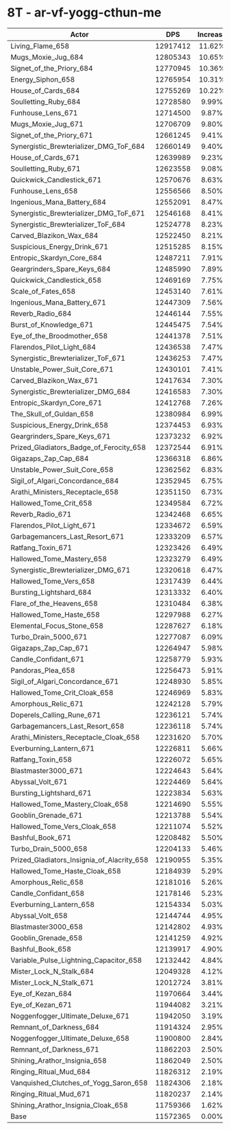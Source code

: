 # 8T - ar-vf-yogg-cthun-me
| Actor | DPS | Increase |
|---|:---:|:---:|
|Living_Flame_658|12917412|11.62%|
|Mugs_Moxie_Jug_684|12805343|10.65%|
|Signet_of_the_Priory_684|12770945|10.36%|
|Energy_Siphon_658|12765954|10.31%|
|House_of_Cards_684|12755269|10.22%|
|Soulletting_Ruby_684|12728580|9.99%|
|Funhouse_Lens_671|12714500|9.87%|
|Mugs_Moxie_Jug_671|12706709|9.80%|
|Signet_of_the_Priory_671|12661245|9.41%|
|Synergistic_Brewterializer_DMG_ToF_684|12660149|9.40%|
|House_of_Cards_671|12639989|9.23%|
|Soulletting_Ruby_671|12623558|9.08%|
|Quickwick_Candlestick_671|12570676|8.63%|
|Funhouse_Lens_658|12556566|8.50%|
|Ingenious_Mana_Battery_684|12552091|8.47%|
|Synergistic_Brewterializer_DMG_ToF_671|12546168|8.41%|
|Synergistic_Brewterializer_ToF_684|12524778|8.23%|
|Carved_Blazikon_Wax_684|12522450|8.21%|
|Suspicious_Energy_Drink_671|12515285|8.15%|
|Entropic_Skardyn_Core_684|12487211|7.91%|
|Geargrinders_Spare_Keys_684|12485990|7.89%|
|Quickwick_Candlestick_658|12469169|7.75%|
|Scale_of_Fates_658|12453140|7.61%|
|Ingenious_Mana_Battery_671|12447309|7.56%|
|Reverb_Radio_684|12446144|7.55%|
|Burst_of_Knowledge_671|12445475|7.54%|
|Eye_of_the_Broodmother_658|12441378|7.51%|
|Flarendos_Pilot_Light_684|12436538|7.47%|
|Synergistic_Brewterializer_ToF_671|12436253|7.47%|
|Unstable_Power_Suit_Core_671|12430101|7.41%|
|Carved_Blazikon_Wax_671|12417634|7.30%|
|Synergistic_Brewterializer_DMG_684|12416583|7.30%|
|Entropic_Skardyn_Core_671|12412768|7.26%|
|The_Skull_of_Guldan_658|12380984|6.99%|
|Suspicious_Energy_Drink_658|12374453|6.93%|
|Geargrinders_Spare_Keys_671|12373232|6.92%|
|Prized_Gladiators_Badge_of_Ferocity_658|12372544|6.91%|
|Gigazaps_Zap_Cap_684|12366318|6.86%|
|Unstable_Power_Suit_Core_658|12362562|6.83%|
|Sigil_of_Algari_Concordance_684|12352945|6.75%|
|Arathi_Ministers_Receptacle_658|12351150|6.73%|
|Hallowed_Tome_Crit_658|12349584|6.72%|
|Reverb_Radio_671|12342468|6.65%|
|Flarendos_Pilot_Light_671|12334672|6.59%|
|Garbagemancers_Last_Resort_671|12333209|6.57%|
|Ratfang_Toxin_671|12323426|6.49%|
|Hallowed_Tome_Mastery_658|12323279|6.49%|
|Synergistic_Brewterializer_DMG_671|12320618|6.47%|
|Hallowed_Tome_Vers_658|12317439|6.44%|
|Bursting_Lightshard_684|12313332|6.40%|
|Flare_of_the_Heavens_658|12310484|6.38%|
|Hallowed_Tome_Haste_658|12297988|6.27%|
|Elemental_Focus_Stone_658|12287627|6.18%|
|Turbo_Drain_5000_671|12277087|6.09%|
|Gigazaps_Zap_Cap_671|12264947|5.98%|
|Candle_Confidant_671|12258779|5.93%|
|Pandoras_Plea_658|12256473|5.91%|
|Sigil_of_Algari_Concordance_671|12248930|5.85%|
|Hallowed_Tome_Crit_Cloak_658|12246969|5.83%|
|Amorphous_Relic_671|12242128|5.79%|
|Doperels_Calling_Rune_671|12236121|5.74%|
|Garbagemancers_Last_Resort_658|12236118|5.74%|
|Arathi_Ministers_Receptacle_Cloak_658|12231620|5.70%|
|Everburning_Lantern_671|12226811|5.66%|
|Ratfang_Toxin_658|12226072|5.65%|
|Blastmaster3000_671|12224643|5.64%|
|Abyssal_Volt_671|12224469|5.64%|
|Bursting_Lightshard_671|12223834|5.63%|
|Hallowed_Tome_Mastery_Cloak_658|12214690|5.55%|
|Gooblin_Grenade_671|12213788|5.54%|
|Hallowed_Tome_Vers_Cloak_658|12211074|5.52%|
|Bashful_Book_671|12208482|5.50%|
|Turbo_Drain_5000_658|12204133|5.46%|
|Prized_Gladiators_Insignia_of_Alacrity_658|12190955|5.35%|
|Hallowed_Tome_Haste_Cloak_658|12184939|5.29%|
|Amorphous_Relic_658|12181016|5.26%|
|Candle_Confidant_658|12178146|5.23%|
|Everburning_Lantern_658|12154334|5.03%|
|Abyssal_Volt_658|12144744|4.95%|
|Blastmaster3000_658|12142802|4.93%|
|Gooblin_Grenade_658|12141259|4.92%|
|Bashful_Book_658|12139917|4.90%|
|Variable_Pulse_Lightning_Capacitor_658|12132442|4.84%|
|Mister_Lock_N_Stalk_684|12049328|4.12%|
|Mister_Lock_N_Stalk_671|12012724|3.81%|
|Eye_of_Kezan_684|11970664|3.44%|
|Eye_of_Kezan_671|11944082|3.21%|
|Noggenfogger_Ultimate_Deluxe_671|11942050|3.19%|
|Remnant_of_Darkness_684|11914324|2.95%|
|Noggenfogger_Ultimate_Deluxe_658|11900800|2.84%|
|Remnant_of_Darkness_671|11862203|2.50%|
|Shining_Arathor_Insignia_658|11862049|2.50%|
|Ringing_Ritual_Mud_684|11826312|2.19%|
|Vanquished_Clutches_of_Yogg_Saron_658|11824306|2.18%|
|Ringing_Ritual_Mud_671|11820237|2.14%|
|Shining_Arathor_Insignia_Cloak_658|11759366|1.62%|
|Base|11572365|0.00%|
